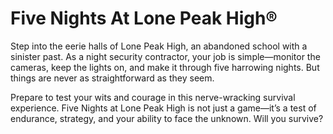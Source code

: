 # Five Nights At Lone Peak High®
Step into the eerie halls of Lone Peak High, an abandoned school with a sinister past. As a night security contractor, your job is simple—monitor the cameras, keep the lights on, and make it through five harrowing nights. But things are never as straightforward as they seem.

Prepare to test your wits and courage in this nerve-wracking survival experience. Five Nights at Lone Peak High is not just a game—it’s a test of endurance, strategy, and your ability to face the unknown. Will you survive?
